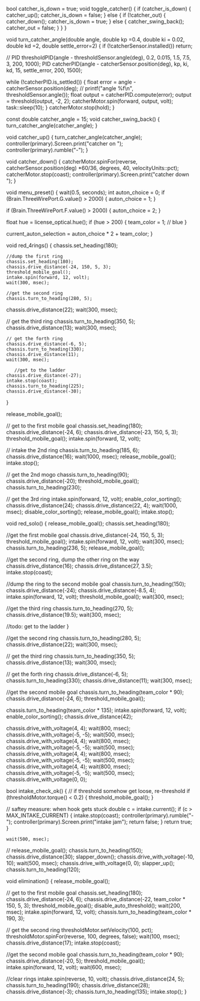 

bool catcher_is_down = true;
void toggle_catcher() {
  if (catcher_is_down) {
    catcher_up();
    catcher_is_down = false;
  } 
  else {
    if (!catcher_out) {
      catcher_down();
      catcher_is_down = true;
    } else {
        catcher_swing_back();
        catcher_out = false; 
    }
  }
}


void turn_catcher_angle(double angle, double kp =0.4, double ki = 0.02, double kd =2, double settle_error=2) {
  if (!catcherSensor.installed()) return;
  
//  PID thresholdPID(angle - thresholdSensor.angle(deg), 0.2, 0.015, 1.5, 7.5, 3, 200, 1000);
  PID catcherPID(angle - catcherSensor.position(deg), kp, ki, kd, 15, settle_error, 200, 1500);

  while (!catcherPID.is_settled()) {
    float error = angle - catcherSensor.position(deg);
    // printf("angle %f\n", thresholdSensor.angle());
    float output = catcherPID.compute(error);
    output = threshold(output, -2, 2);
    catcherMotor.spin(forward, output, volt);
    task::sleep(10);
  }
  catcherMotor.stop(hold);
}

const double catcher_angle = 15;
void catcher_swing_back()
{
    turn_catcher_angle(catcher_angle);
}

void catcher_up()
{
    turn_catcher_angle(catcher_angle);
    controller(primary).Screen.print("catcher on          ");
    controller(primary).rumble("-");
}

void catcher_down()
{
    catcherMotor.spinFor(reverse, catcherSensor.position(deg) *60/36, degrees, 40, velocityUnits::pct);
    catcherMotor.stop(coast);
    controller(primary).Screen.print("catcher down          ");
}

void menu_preset() {
  wait(0.5, seconds);
  int auton_choice = 0;
  if (Brain.ThreeWirePort.G.value() > 2000) {
    auton_choice = 1;
  }

  if (Brain.ThreeWirePort.F.value() > 2000) {
    auton_choice = 2;
  }

  float hue = license_optical.hue();
  if (hue > 200) {
    team_color = 1; // blue
  }

  current_auton_selection = auton_choice * 2 + team_color;
}


void red_4rings()
{
      chassis.set_heading(180);

    //dump the first ring
    chassis.set_heading(180);
    chassis.drive_distance(-24, 150, 5, 3);
    threshold_mobile_goal();
    intake.spin(forward, 12, volt);
    wait(300, msec);

    //get the second ring
    chassis.turn_to_heading(280, 5);
  chassis.drive_distance(22);
    wait(300, msec);
    
  // get the third ring
    chassis.turn_to_heading(350, 5);
    chassis.drive_distance(13);
    wait(300, msec);

    // get the forth ring
    chassis.drive_distance(-6, 5);
    chassis.turn_to_heading(330);
    chassis.drive_distance(11);
    wait(300, msec);

       //get to the ladder
    chassis.drive_distance(-27);
    intake.stop(coast);
    chassis.turn_to_heading(225);
    chassis.drive_distance(-30);

}

  release_mobile_goal();

  // get to the first mobile goal 
  chassis.set_heading(180);
  chassis.drive_distance(-24, 6);
  chassis.drive_distance(-23, 150, 5, 3);
  threshold_mobile_goal();
  intake.spin(forward, 12, volt);

  // intake the 2nd ring
  chassis.turn_to_heading(185, 6);
  chassis.drive_distance(16);
  wait(1000, msec);
  release_mobile_goal();
  intake.stop();

  // get the 2nd mogo
  chassis.turn_to_heading(90);
  chassis.drive_distance(-20);
  threshold_mobile_goal();
  chassis.turn_to_heading(230);

  // get the 3rd ring
  intake.spin(forward, 12, volt);
  enable_color_sorting();
  chassis.drive_distance(24);
  chassis.drive_distance(22, 4);
  wait(1000, msec);
  disable_color_sorting();
  release_mobile_goal();
  intake.stop();



void red_solo() {
  release_mobile_goal();
  chassis.set_heading(180);

  //get the first mobile goal
  chassis.drive_distance(-24, 150, 5, 3);
  threshold_mobile_goal();
  intake.spin(forward, 12, volt);
  wait(300, msec);
  chassis.turn_to_heading(236, 5);
  release_mobile_goal();

  //get the second ring, dump the other ring on the way
  chassis.drive_distance(16);
  chassis.drive_distance(27, 3.5);
  intake.stop(coast);

  //dump the ring to the second mobile goal
  chassis.turn_to_heading(150);
  chassis.drive_distance(-24);
  chassis.drive_distance(-8.5, 4);
  intake.spin(forward, 12, volt);
  threshold_mobile_goal();
  wait(300, msec);

  //get the third ring
  chassis.turn_to_heading(270, 5);
  chassis.drive_distance(19.5);
  wait(300, msec);

  //todo: get to the ladder
}

//get the second ring
chassis.turn_to_heading(280, 5);
chassis.drive_distance(22); wait(300, msec);

// get the third ring chassis.turn_to_heading(350, 5); chassis.drive_distance(13); wait(300, msec);

// get the forth ring
chassis.drive_distance(-6, 5);
chassis.turn_to_heading(330);
chassis.drive_distance(11);
wait(300, msec);



  //get the second mobile goal
  chassis.turn_to_heading(team_color * 90);
  chassis.drive_distance(-24, 6);
  threshold_mobile_goal();

  chassis.turn_to_heading(team_color * 135);
  intake.spin(forward, 12, volt);
  enable_color_sorting();
  chassis.drive_distance(42); 

  chassis.drive_with_voltage(4, 4);
  wait(800, msec);
  chassis.drive_with_voltage(-5, -5);
  wait(500, msec);
  chassis.drive_with_voltage(4, 4);
  wait(800, msec);
  chassis.drive_with_voltage(-5, -5);
  wait(500, msec);
  chassis.drive_with_voltage(4, 4);
  wait(800, msec);
  chassis.drive_with_voltage(-5, -5);
  wait(500, msec);
  chassis.drive_with_voltage(4, 4);
  wait(800, msec);
  chassis.drive_with_voltage(-5, -5);
  wait(500, msec);
  chassis.drive_with_voltage(0, 0);


bool intake_check_ok() {
  // if threshold somehow get loose, re-threshold
  if (thresholdMotor.torque() < 0.2) {
    threshold_mobile_goal();
  }

  // saftey measure: when hook gets stuck
  double c = intake.current();
  if (c > MAX_INTAKE_CURRENT) {
    intake.stop(coast);
    controller(primary).rumble("-");
    controller(primary).Screen.print("intake jam");
    return false;
  }
  return true;
}


    wait(500, msec);
 // release_mobile_goal();
  chassis.turn_to_heading(150);
  chassis.drive_distance(30);
  slapper_down();
  chassis.drive_with_voltage(-10, 10);
  wait(500, msec);
  chassis.drive_with_voltage(0, 0);
  slapper_up();
  chassis.turn_to_heading(120);



  void elimination()
{
  release_mobile_goal();

  // get to the first mobile goal 
  chassis.set_heading(180);
  chassis.drive_distance(-24, 6);
  chassis.drive_distance(-22, team_color * 150, 5, 3);
  threshold_mobile_goal();
  disable_auto_threshold();
  wait(200, msec);
  intake.spin(forward, 12, volt);
  chassis.turn_to_heading(team_color * 190, 3);


  // get the second ring
  thresholdMotor.setVelocity(100, pct);
  thresholdMotor.spinFor(reverse, 100, degrees, false);
  wait(100, msec);
  chassis.drive_distance(17);
  intake.stop(coast);

  //get the second mobile goal
  chassis.turn_to_heading(team_color * 90);
  chassis.drive_distance(-20, 5);
  threshold_mobile_goal();
  intake.spin(forward, 12, volt); 
  wait(600, msec);

  //clear rings
  intake.spin(reverse, 10, volt);
  chassis.drive_distance(24, 5);
  chassis.turn_to_heading(190);
  chassis.drive_distance(28);
  chassis.drive_distance(-3);
  chassis.turn_to_heading(135);
  intake.stop();
}
